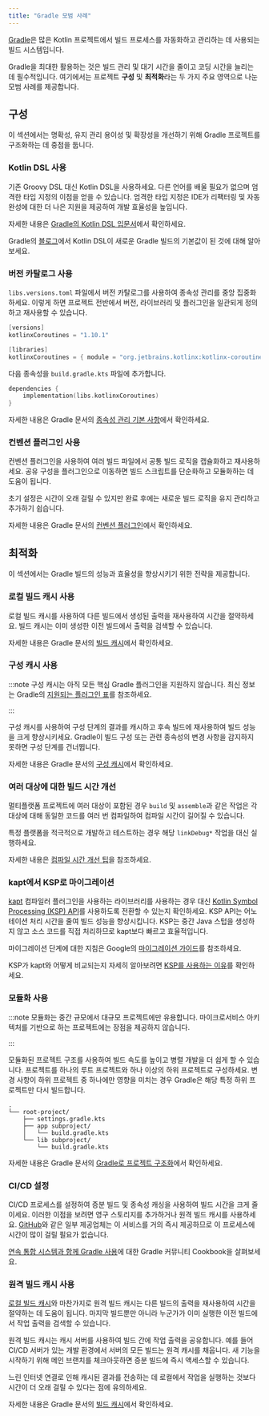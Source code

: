 ```yaml
---
title: "Gradle 모범 사례"
---
```

[Gradle](https://docs.gradle.org/current/userguide/userguide.html)은 많은 Kotlin 프로젝트에서 빌드 프로세스를 자동화하고 관리하는 데 사용되는 빌드 시스템입니다.

Gradle을 최대한 활용하는 것은 빌드 관리 및 대기 시간을 줄이고 코딩 시간을 늘리는 데 필수적입니다. 여기에서는 프로젝트 **구성** 및 **최적화**라는 두 가지 주요 영역으로 나눈 모범 사례를 제공합니다.

## 구성

이 섹션에서는 명확성, 유지 관리 용이성 및 확장성을 개선하기 위해 Gradle 프로젝트를 구조화하는 데 중점을 둡니다.

### Kotlin DSL 사용

기존 Groovy DSL 대신 Kotlin DSL을 사용하세요. 다른 언어를 배울 필요가 없으며 엄격한 타입 지정의 이점을 얻을 수 있습니다. 엄격한 타입 지정은 IDE가 리팩터링 및 자동 완성에 대한 더 나은 지원을 제공하여 개발 효율성을 높입니다.

자세한 내용은 [Gradle의 Kotlin DSL 입문서](https://docs.gradle.org/current/userguide/kotlin_dsl.html)에서 확인하세요.

Gradle의 [블로그](https://blog.gradle.org/kotlin-dsl-is-now-the-default-for-new-gradle-builds)에서 Kotlin DSL이 새로운 Gradle 빌드의 기본값이 된 것에 대해 알아보세요.

### 버전 카탈로그 사용

`libs.versions.toml` 파일에서 버전 카탈로그를 사용하여 종속성 관리를 중앙 집중화하세요. 이렇게 하면 프로젝트 전반에서 버전, 라이브러리 및 플러그인을 일관되게 정의하고 재사용할 수 있습니다.

```kotlin
[versions]
kotlinxCoroutines = "1.10.1"

[libraries]
kotlinxCoroutines = { module = "org.jetbrains.kotlinx:kotlinx-coroutines-core", version.ref = "kotlinxCoroutines" }
```

다음 종속성을 `build.gradle.kts` 파일에 추가합니다.

```kotlin
dependencies {
    implementation(libs.kotlinxCoroutines)
}
```

자세한 내용은 Gradle 문서의 [종속성 관리 기본 사항](https://docs.gradle.org/current/userguide/dependency_management_basics.html#version_catalog)에서 확인하세요.

### 컨벤션 플러그인 사용

컨벤션 플러그인을 사용하여 여러 빌드 파일에서 공통 빌드 로직을 캡슐화하고 재사용하세요. 공유 구성을 플러그인으로 이동하면 빌드 스크립트를 단순화하고 모듈화하는 데 도움이 됩니다.

초기 설정은 시간이 오래 걸릴 수 있지만 완료 후에는 새로운 빌드 로직을 유지 관리하고 추가하기 쉽습니다.

자세한 내용은 Gradle 문서의 [컨벤션 플러그인](https://docs.gradle.org/current/userguide/custom_plugins.html#sec:convention_plugins)에서 확인하세요.

## 최적화

이 섹션에서는 Gradle 빌드의 성능과 효율성을 향상시키기 위한 전략을 제공합니다.

### 로컬 빌드 캐시 사용

로컬 빌드 캐시를 사용하여 다른 빌드에서 생성된 출력을 재사용하여 시간을 절약하세요. 빌드 캐시는 이미 생성한 이전 빌드에서 출력을 검색할 수 있습니다.

자세한 내용은 Gradle 문서의 [빌드 캐시](https://docs.gradle.org/current/userguide/build_cache.html)에서 확인하세요.

### 구성 캐시 사용

:::note
구성 캐시는 아직 모든 핵심 Gradle 플러그인을 지원하지 않습니다. 최신 정보는 Gradle의 [지원되는 플러그인 표](https://docs.gradle.org/current/userguide/configuration_cache.html#config_cache:plugins:core)를 참조하세요.

:::

구성 캐시를 사용하여 구성 단계의 결과를 캐시하고 후속 빌드에 재사용하여 빌드 성능을 크게 향상시키세요. Gradle이 빌드 구성 또는 관련 종속성의 변경 사항을 감지하지 못하면 구성 단계를 건너뜁니다.

자세한 내용은 Gradle 문서의 [구성 캐시](https://docs.gradle.org/current/userguide/configuration_cache.html)에서 확인하세요.

### 여러 대상에 대한 빌드 시간 개선

멀티플랫폼 프로젝트에 여러 대상이 포함된 경우 `build` 및 `assemble`과 같은 작업은 각 대상에 대해 동일한 코드를 여러 번 컴파일하여 컴파일 시간이 길어질 수 있습니다.

특정 플랫폼을 적극적으로 개발하고 테스트하는 경우 해당 `linkDebug*` 작업을 대신 실행하세요.

자세한 내용은 [컴파일 시간 개선 팁](native-improving-compilation-time#gradle-configuration)을 참조하세요.

### kapt에서 KSP로 마이그레이션

[kapt](kapt) 컴파일러 플러그인을 사용하는 라이브러리를 사용하는 경우 대신 [Kotlin Symbol Processing (KSP) API](ksp-overview)를 사용하도록 전환할 수 있는지 확인하세요. KSP API는 어노테이션 처리 시간을 줄여 빌드 성능을 향상시킵니다. KSP는 중간 Java 스텁을 생성하지 않고 소스 코드를 직접 처리하므로 kapt보다 빠르고 효율적입니다.

마이그레이션 단계에 대한 지침은 Google의 [마이그레이션 가이드](https://developer.android.com/build/migrate-to-ksp)를 참조하세요.

KSP가 kapt와 어떻게 비교되는지 자세히 알아보려면 [KSP를 사용하는 이유](ksp-why-ksp)를 확인하세요.

### 모듈화 사용

:::note
모듈화는 중간 규모에서 대규모 프로젝트에만 유용합니다. 마이크로서비스 아키텍처를 기반으로 하는 프로젝트에는 장점을 제공하지 않습니다.

:::

모듈화된 프로젝트 구조를 사용하여 빌드 속도를 높이고 병렬 개발을 더 쉽게 할 수 있습니다. 프로젝트를 하나의 루트 프로젝트와 하나 이상의 하위 프로젝트로 구성하세요. 변경 사항이 하위 프로젝트 중 하나에만 영향을 미치는 경우 Gradle은 해당 특정 하위 프로젝트만 다시 빌드합니다.

```none
.
└── root-project/
    ├── settings.gradle.kts
    ├── app subproject/
    │   └── build.gradle.kts
    └── lib subproject/
        └── build.gradle.kts
```

자세한 내용은 Gradle 문서의 [Gradle로 프로젝트 구조화](https://docs.gradle.org/current/userguide/multi_project_builds.html)에서 확인하세요.

### CI/CD 설정

CI/CD 프로세스를 설정하여 증분 빌드 및 종속성 캐싱을 사용하여 빌드 시간을 크게 줄이세요. 이러한 이점을 보려면 영구 스토리지를 추가하거나 원격 빌드 캐시를 사용하세요. [GitHub](https://github.com/features/actions)와 같은 일부 제공업체는 이 서비스를 거의 즉시 제공하므로 이 프로세스에 시간이 많이 걸릴 필요가 없습니다.

[연속 통합 시스템과 함께 Gradle 사용](https://cookbook.gradle.org/ci/)에 대한 Gradle 커뮤니티 Cookbook을 살펴보세요.

### 원격 빌드 캐시 사용

[로컬 빌드 캐시](#use-local-build-cache)와 마찬가지로 원격 빌드 캐시는 다른 빌드의 출력을 재사용하여 시간을 절약하는 데 도움이 됩니다. 마지막 빌드뿐만 아니라 누군가가 이미 실행한 이전 빌드에서 작업 출력을 검색할 수 있습니다.

원격 빌드 캐시는 캐시 서버를 사용하여 빌드 간에 작업 출력을 공유합니다. 예를 들어 CI/CD 서버가 있는 개발 환경에서 서버의 모든 빌드는 원격 캐시를 채웁니다. 새 기능을 시작하기 위해 메인 브랜치를 체크아웃하면 증분 빌드에 즉시 액세스할 수 있습니다.

느린 인터넷 연결로 인해 캐시된 결과를 전송하는 데 로컬에서 작업을 실행하는 것보다 시간이 더 오래 걸릴 수 있다는 점에 유의하세요.

자세한 내용은 Gradle 문서의 [빌드 캐시](https://docs.gradle.org/current/userguide/build_cache.html)에서 확인하세요.